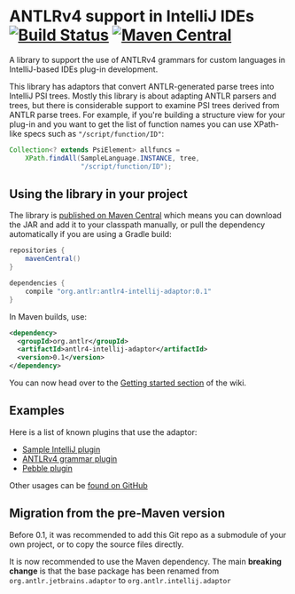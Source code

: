 # ANTLRv4 support in IntelliJ IDEs [![Build Status](https://travis-ci.org/antlr/antlr4-intellij-adaptor.svg?branch=master)](https://travis-ci.org/antlr/antlr4-intellij-adaptor) [![Maven Central](https://img.shields.io/maven-central/v/org.antlr/antlr4-intellij-adaptor.svg?label=Maven%20Central)](https://search.maven.org/search?q=g:%22org.antlr%22%20AND%20a:%22antlr4-intellij-adaptor%22)

A library to support the use of ANTLRv4 grammars for custom languages in IntelliJ-based IDEs plug-in development.

This library has adaptors that convert ANTLR-generated parse trees into IntelliJ PSI trees.  Mostly this library is about adapting ANTLR parsers and trees, but there is considerable support to examine PSI trees derived from ANTLR parse trees. For example, if you're building a structure view for your plug-in and you want to get the list of function names you can use XPath-like specs such as `"/script/function/ID"`:

```java
Collection<? extends PsiElement> allfuncs =
    XPath.findAll(SampleLanguage.INSTANCE, tree,
                  "/script/function/ID");
```

## Using the library in your project

The library is [published on Maven Central](https://search.maven.org/search?q=a:antlr4-intellij-adaptor) which means you can download the JAR and add it to your classpath manually, or pull the dependency automatically if you are using a Gradle build:

```groovy
repositories {
    mavenCentral()
}

dependencies {
    compile "org.antlr:antlr4-intellij-adaptor:0.1"
}
```

In Maven builds, use:

```xml
<dependency>
  <groupId>org.antlr</groupId>
  <artifactId>antlr4-intellij-adaptor</artifactId>
  <version>0.1</version>
</dependency>
```

You can now head over to the [Getting started section](https://github.com/antlr/antlr4-intellij-adaptor/wiki/Getting-started) of the wiki.

## Examples

Here is a list of known plugins that use the adaptor:

* [Sample IntelliJ plugin](https://github.com/antlr/jetbrains-plugin-sample)
* [ANTLRv4 grammar plugin](https://github.com/antlr/intellij-plugin-v4)
* [Pebble plugin](https://github.com/bjansen/pebble-intellij)

Other usages can be [found on GitHub](https://github.com/search?p=1&q=ANTLRParserAdaptor&type=Code)

## Migration from the pre-Maven version

Before 0.1, it was recommended to add this Git repo as a submodule of your own project, or to copy the source files directly.

It is now recommended to use the Maven dependency. The main **breaking change** is that the base package has been renamed from `org.antlr.jetbrains.adaptor` to `org.antlr.intellij.adaptor`
